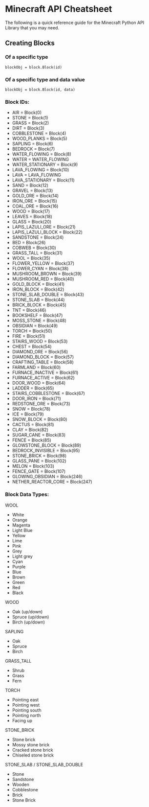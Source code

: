 # Minecraft API Cheatsheet
The following is a quick reference guide for the Minecraft Python API Library that you may need.

## Creating Blocks

### Of a specific type
```
blockObj = block.Block(id)
```

### Of a specific type and data value
```
blockObj = block.Block(id, data)
```

### Block IDs:

* AIR                 = Block(0)
* STONE               = Block(1)
* GRASS               = Block(2)
* DIRT                = Block(3)
* COBBLESTONE         = Block(4)
* WOOD_PLANKS         = Block(5)
* SAPLING             = Block(6)
* BEDROCK             = Block(7)
* WATER_FLOWING       = Block(8)
* WATER               = WATER_FLOWING
* WATER_STATIONARY    = Block(9)
* LAVA_FLOWING        = Block(10)
* LAVA                = LAVA_FLOWING
* LAVA_STATIONARY     = Block(11)
* SAND                = Block(12)
* GRAVEL              = Block(13)
* GOLD_ORE            = Block(14)
* IRON_ORE            = Block(15)
* COAL_ORE            = Block(16)
* WOOD                = Block(17)
* LEAVES              = Block(18)
* GLASS               = Block(20)
* LAPIS_LAZULI_ORE    = Block(21)
* LAPIS_LAZULI_BLOCK  = Block(22)
* SANDSTONE           = Block(24)
* BED                 = Block(26)
* COBWEB              = Block(30)
* GRASS_TALL          = Block(31)
* WOOL                = Block(35)
* FLOWER_YELLOW       = Block(37)
* FLOWER_CYAN         = Block(38)
* MUSHROOM_BROWN      = Block(39)
* MUSHROOM_RED        = Block(40)
* GOLD_BLOCK          = Block(41)
* IRON_BLOCK          = Block(42)
* STONE_SLAB_DOUBLE   = Block(43)
* STONE_SLAB          = Block(44)
* BRICK_BLOCK         = Block(45)
* TNT                 = Block(46)
* BOOKSHELF           = Block(47)
* MOSS_STONE          = Block(48)
* OBSIDIAN            = Block(49)
* TORCH               = Block(50)
* FIRE                = Block(51)
* STAIRS_WOOD         = Block(53)
* CHEST               = Block(54)
* DIAMOND_ORE         = Block(56)
* DIAMOND_BLOCK       = Block(57)
* CRAFTING_TABLE      = Block(58)
* FARMLAND            = Block(60)
* FURNACE_INACTIVE    = Block(61)
* FURNACE_ACTIVE      = Block(62)
* DOOR_WOOD           = Block(64)
* LADDER              = Block(65)
* STAIRS_COBBLESTONE  = Block(67)
* DOOR_IRON           = Block(71)
* REDSTONE_ORE        = Block(73)
* SNOW                = Block(78)
* ICE                 = Block(79)
* SNOW_BLOCK          = Block(80)
* CACTUS              = Block(81)
* CLAY                = Block(82)
* SUGAR_CANE          = Block(83)
* FENCE               = Block(85)
* GLOWSTONE_BLOCK     = Block(89)
* BEDROCK_INVISIBLE   = Block(95)
* STONE_BRICK         = Block(98)
* GLASS_PANE          = Block(102)
* MELON               = Block(103)
* FENCE_GATE          = Block(107)
* GLOWING_OBSIDIAN    = Block(246)
* NETHER_REACTOR_CORE = Block(247)

### Block Data Types:

WOOL

* White
* Orange
* Magenta
* Light Blue
* Yellow
* Lime
* Pink
* Grey
* Light grey
* Cyan
* Purple
* Blue
* Brown
* Green
* Red
* Black

WOOD

* Oak (up/down)
* Spruce (up/down)
* Birch (up/down)

SAPLING

* Oak
* Spruce
* Birch

GRASS_TALL

* Shrub
* Grass
* Fern

TORCH

* Pointing east
* Pointing west
* Pointing south
* Pointing north
* Facing up

STONE_BRICK

* Stone brick
* Mossy stone brick
* Cracked stone brick
* Chiseled stone brick

STONE_SLAB / STONE_SLAB_DOUBLE

* Stone
* Sandstone
* Wooden
* Cobblestone
* Brick
* Stone Brick
